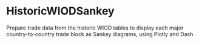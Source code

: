 # HistoricWIODSankey
Prepare trade data from the historic WIOD tables to display each major country-to-country trade block as Sankey diagrams, using Plotly and Dash
